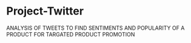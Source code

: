 # Project-Twitter

ANALYSIS OF TWEETS TO FIND SENTIMENTS AND POPULARITY OF A PRODUCT FOR TARGATED PRODUCT PROMOTION

